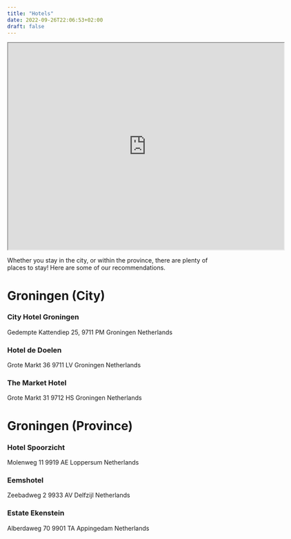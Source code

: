 ```yaml
---
title: "Hotels"
date: 2022-09-26T22:06:53+02:00
draft: false
---
```


<iframe src="https://www.google.com/maps/d/embed?mid=1cI-A2JbfgCQ5K100wCcERvE9fKmSLcQ&hl=en&ehbc=2E312F" width="640" height="480"></iframe>

Whether you stay in the city, or within the province, there are plenty of places to stay! Here are some of our recommendations.

<h1>Groningen (City)</h1>

<h3>City Hotel Groningen</h3>

Gedempte Kattendiep 25, 
9711 PM Groningen
Netherlands

<h3>Hotel de Doelen</h3>

Grote Markt 36
9711 LV Groningen
Netherlands

<h3>The Market Hotel</h3>

Grote Markt 31
9712 HS Groningen
Netherlands

<h1>Groningen (Province)</h1>


<h3>Hotel Spoorzicht</h3>

Molenweg 11
9919 AE Loppersum
Netherlands

<h3>Eemshotel</h3>

Zeebadweg 2
9933 AV Delfzijl
Netherlands

<h3>Estate Ekenstein</h3>

Alberdaweg 70
9901 TA Appingedam
Netherlands
